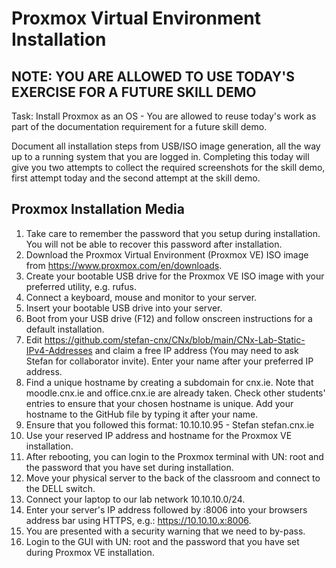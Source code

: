 Proxmox Virtual Environment Installation
========================================
NOTE: YOU ARE ALLOWED TO USE TODAY'S EXERCISE FOR A FUTURE SKILL DEMO
---------------------------------------------------------------------
Task: Install Proxmox as an OS - You are allowed to reuse today's work as part of the documentation requirement for a future skill demo.

Document all installation steps from USB/ISO image generation, all the way up to a running system that you are logged in. Completing this today will give you two attempts to collect the required screenshots for the skill demo, first attempt today and the second attempt at the skill demo.

Proxmox Installation Media
--------------------------
1. Take care to remember the password that you setup during installation. You will not be able to recover this password after installation.
2. Download the Proxmox Virtual Environment (Proxmox VE) ISO image from https://www.proxmox.com/en/downloads.
3. Create your bootable USB drive for the Proxmox VE ISO image with your preferred utility, e.g. rufus.
4. Connect a keyboard, mouse and monitor to your server.
5. Insert your bootable USB drive into your server.
6. Boot from your USB drive (F12) and follow onscreen instructions for a default installation.
7. Edit https://github.com/stefan-cnx/CNx/blob/main/CNx-Lab-Static-IPv4-Addresses and claim a free IP address (You may need to ask Stefan for collaborator invite). Enter your name after your preferred IP address.
8. Find a unique hostname by creating a subdomain for cnx.ie. Note that moodle.cnx.ie and office.cnx.ie are already taken. Check other students' entries to ensure that your chosen hostname is unique. Add your hostname to the GitHub file by typing it after your name.
9. Ensure that you followed this format: 10.10.10.95 - Stefan stefan.cnx.ie
10. Use your reserved IP address and hostname for the Proxmox VE installation.
11. After rebooting, you can login to the Proxmox terminal with UN: root and the password that you have set during installation.
12. Move your physical server to the back of the classroom and connect to the DELL switch.
13. Connect your laptop to our lab network 10.10.10.0/24.
14. Enter your server's IP address followed by :8006 into your browsers address bar using HTTPS, e.g.: https://10.10.10.x:8006.
15. You are presented with a security warning that we need to by-pass.
16. Login to the GUI with UN: root and the password that you have set during Proxmox VE installation.
